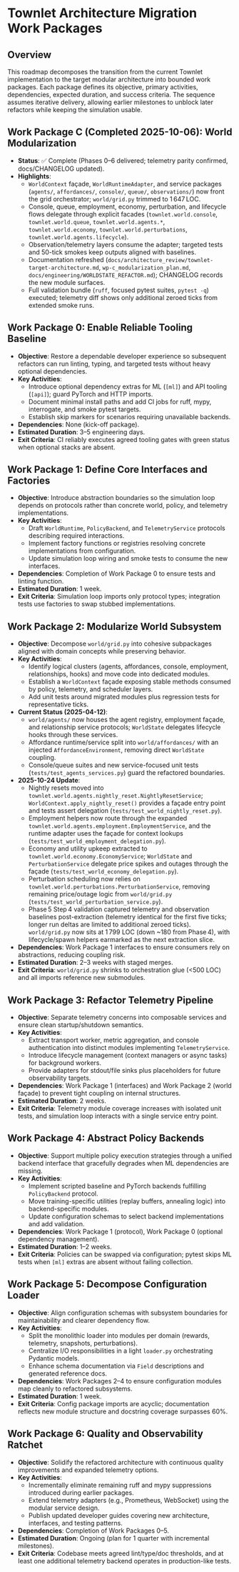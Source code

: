 # Townlet Architecture Migration Work Packages

## Overview
This roadmap decomposes the transition from the current Townlet implementation to the target modular architecture into bounded work packages. Each package defines its objective, primary activities, dependencies, expected duration, and success criteria. The sequence assumes iterative delivery, allowing earlier milestones to unblock later refactors while keeping the simulation usable.

## Work Package C (Completed 2025-10-06): World Modularization
- **Status**: ✅ Complete (Phases 0–6 delivered; telemetry parity confirmed, docs/CHANGELOG updated).
- **Highlights**:
  - `WorldContext` façade, `WorldRuntimeAdapter`, and service packages (`agents/`, `affordances/`, `console/`, `queue/`, `observations/`) now front the grid orchestrator; `world/grid.py` trimmed to 1 647 LOC.
  - Console, queue, employment, economy, perturbation, and lifecycle flows delegate through explicit facades (`townlet.world.console`, `townlet.world.queue`, `townlet.world.agents.*`, `townlet.world.economy`, `townlet.world.perturbations`, `townlet.world.agents.lifecycle`).
  - Observation/telemetry layers consume the adapter; targeted tests and 50-tick smokes keep outputs aligned with baselines.
  - Documentation refreshed (`docs/architecture_review/townlet-target-architecture.md`, `wp-c_modularization_plan.md`, `docs/engineering/WORLDSTATE_REFACTOR.md`); CHANGELOG records the new module surfaces.
  - Full validation bundle (`ruff`, focused pytest suites, `pytest -q`) executed; telemetry diff shows only additional zeroed ticks from extended smoke runs.

## Work Package 0: Enable Reliable Tooling Baseline
- **Objective**: Restore a dependable developer experience so subsequent refactors can run linting, typing, and targeted tests without heavy optional dependencies.
- **Key Activities**:
  - Introduce optional dependency extras for ML (`[ml]`) and API tooling (`[api]`); guard PyTorch and HTTP imports.
  - Document minimal install paths and add CI jobs for ruff, mypy, interrogate, and smoke pytest targets.
  - Establish skip markers for scenarios requiring unavailable backends.
- **Dependencies**: None (kick-off package).
- **Estimated Duration**: 3–5 engineering days.
- **Exit Criteria**: CI reliably executes agreed tooling gates with green status when optional stacks are absent.

## Work Package 1: Define Core Interfaces and Factories
- **Objective**: Introduce abstraction boundaries so the simulation loop depends on protocols rather than concrete world, policy, and telemetry implementations.
- **Key Activities**:
  - Draft `WorldRuntime`, `PolicyBackend`, and `TelemetryService` protocols describing required interactions.
  - Implement factory functions or registries resolving concrete implementations from configuration.
  - Update simulation loop wiring and smoke tests to consume the new interfaces.
- **Dependencies**: Completion of Work Package 0 to ensure tests and linting function.
- **Estimated Duration**: 1 week.
- **Exit Criteria**: Simulation loop imports only protocol types; integration tests use factories to swap stubbed implementations.

## Work Package 2: Modularize World Subsystem
- **Objective**: Decompose `world/grid.py` into cohesive subpackages aligned with domain concepts while preserving behavior.
- **Key Activities**:
  - Identify logical clusters (agents, affordances, console, employment, relationships, hooks) and move code into dedicated modules.
  - Establish a `WorldContext` façade exposing stable methods consumed by policy, telemetry, and scheduler layers.
  - Add unit tests around migrated modules plus regression tests for representative ticks.
- **Current Status (2025-04-12)**:
  - `world/agents/` now houses the agent registry, employment façade, and relationship service protocols; `WorldState` delegates lifecycle hooks through these services.
  - Affordance runtime/service split into `world/affordances/` with an injected `AffordanceEnvironment`, removing direct `WorldState` coupling.
  - Console/queue suites and new service-focused unit tests (`tests/test_agents_services.py`) guard the refactored boundaries.
- **2025-10-24 Update**:
  - Nightly resets moved into `townlet.world.agents.nightly_reset.NightlyResetService`; `WorldContext.apply_nightly_reset()` provides a façade entry point and tests assert delegation (`tests/test_world_nightly_reset.py`).
  - Employment helpers now route through the expanded `townlet.world.agents.employment.EmploymentService`, and the runtime adapter uses the façade for context lookups (`tests/test_world_employment_delegation.py`).
  - Economy and utility upkeep extracted to `townlet.world.economy.EconomyService`; `WorldState` and `PerturbationService` delegate price spikes and outages through the façade (`tests/test_world_economy_delegation.py`).
  - Perturbation scheduling now relies on `townlet.world.perturbations.PerturbationService`, removing remaining price/outage logic from `world/grid.py` (`tests/test_world_perturbation_service.py`).
  - Phase 5 Step 4 validation captured telemetry and observation baselines post-extraction (telemetry identical for the first five ticks; longer run deltas are limited to additional zeroed ticks). `world/grid.py` now sits at 1 799 LOC (down ~180 from Phase 4), with lifecycle/spawn helpers earmarked as the next extraction slice.
- **Dependencies**: Work Package 1 interfaces to ensure consumers rely on abstractions, reducing coupling risk.
- **Estimated Duration**: 2–3 weeks with staged merges.
- **Exit Criteria**: `world/grid.py` shrinks to orchestration glue (<500 LOC) and all imports reference new submodules.

## Work Package 3: Refactor Telemetry Pipeline
- **Objective**: Separate telemetry concerns into composable services and ensure clean startup/shutdown semantics.
- **Key Activities**:
  - Extract transport worker, metric aggregation, and console authentication into distinct modules implementing `TelemetryService`.
  - Introduce lifecycle management (context managers or async tasks) for background workers.
  - Provide adapters for stdout/file sinks plus placeholders for future observability targets.
- **Dependencies**: Work Package 1 (interfaces) and Work Package 2 (world façade) to prevent tight coupling on internal structures.
- **Estimated Duration**: 2 weeks.
- **Exit Criteria**: Telemetry module coverage increases with isolated unit tests, and simulation loop interacts with a single service entry point.

## Work Package 4: Abstract Policy Backends
- **Objective**: Support multiple policy execution strategies through a unified backend interface that gracefully degrades when ML dependencies are missing.
- **Key Activities**:
  - Implement scripted baseline and PyTorch backends fulfilling `PolicyBackend` protocol.
  - Move training-specific utilities (replay buffers, annealing logic) into backend-specific modules.
  - Update configuration schemas to select backend implementations and add validation.
- **Dependencies**: Work Package 1 (protocol), Work Package 0 (optional dependency management).
- **Estimated Duration**: 1–2 weeks.
- **Exit Criteria**: Policies can be swapped via configuration; pytest skips ML tests when `[ml]` extras are absent without failing collection.

## Work Package 5: Decompose Configuration Loader
- **Objective**: Align configuration schemas with subsystem boundaries for maintainability and clearer dependency flow.
- **Key Activities**:
  - Split the monolithic loader into modules per domain (rewards, telemetry, snapshots, perturbations).
  - Centralize I/O responsibilities in a light `loader.py` orchestrating Pydantic models.
  - Enhance schema documentation via `Field` descriptions and generated reference docs.
- **Dependencies**: Work Packages 2–4 to ensure configuration modules map cleanly to refactored subsystems.
- **Estimated Duration**: 1 week.
- **Exit Criteria**: Config package imports are acyclic; documentation reflects new module structure and docstring coverage surpasses 60%.

## Work Package 6: Quality and Observability Ratchet
- **Objective**: Solidify the refactored architecture with continuous quality improvements and expanded telemetry options.
- **Key Activities**:
  - Incrementally eliminate remaining ruff and mypy suppressions introduced during earlier packages.
  - Extend telemetry adapters (e.g., Prometheus, WebSocket) using the modular service design.
  - Publish updated developer guides covering new architecture, interfaces, and testing patterns.
- **Dependencies**: Completion of Work Packages 0–5.
- **Estimated Duration**: Ongoing (plan for 1 quarter with incremental milestones).
- **Exit Criteria**: Codebase meets agreed lint/type/doc thresholds, and at least one additional telemetry backend operates in production-like tests.
